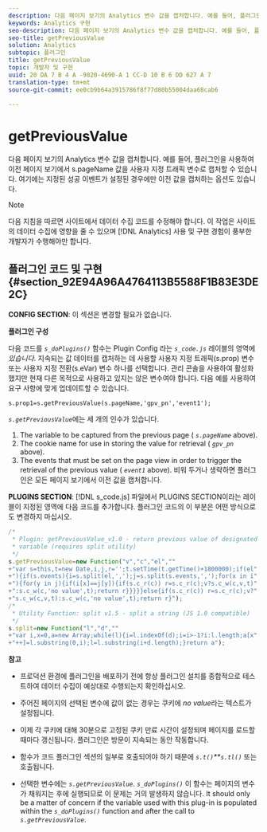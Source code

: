 ```yaml
---
description: 다음 페이지 보기의 Analytics 변수 값을 캡처합니다. 예를 들어, 플러그인을 사용하여 이전 페이지 보기에서 s.pageName 값을 사용자 지정 트래픽 변수로 캡처할 수 있습니다. 여기에는 지정된 성공 이벤트가 설정된 경우에만 이전 값을 캡처하는 옵션도 있습니다.
keywords: Analytics 구현
seo-description: 다음 페이지 보기의 Analytics 변수 값을 캡처합니다. 예를 들어, 플러그인을 사용하여 이전 페이지 보기에서 s.pageName 값을 사용자 지정 트래픽 변수로 캡처할 수 있습니다. 여기에는 지정된 성공 이벤트가 설정된 경우에만 이전 값을 캡처하는 옵션도 있습니다.
seo-title: getPreviousValue
solution: Analytics
subtopic: 플러그인
title: getPreviousValue
topic: 개발자 및 구현
uuid: 20 DA 7 B 4 A -9820-4690-A 1 CC-D 10 B 6 DD 627 A 7
translation-type: tm+mt
source-git-commit: ee0cb9b64a3915786f8f77d80b55004daa68cab6

---
```



# getPreviousValue

다음 페이지 보기의 Analytics 변수 값을 캡처합니다. 예를 들어, 플러그인을 사용하여 이전 페이지 보기에서 s.pageName 값을 사용자 지정 트래픽 변수로 캡처할 수 있습니다. 여기에는 지정된 성공 이벤트가 설정된 경우에만 이전 값을 캡처하는 옵션도 있습니다.

>[!NOTE]
>
>다음 지침을 따르면 사이트에서 데이터 수집 코드를 수정해야 합니다. 이 작업은 사이트의 데이터 수집에 영향을 줄 수 있으며 [!DNL Analytics] 사용 및 구현 경험이 풍부한 개발자가 수행해야만 합니다.

## 플러그인 코드 및 구현 {#section_92E94A96A4764113B5588F1B83E3DE2C}

**CONFIG SECTION**: 이 섹션은 변경할 필요가 없습니다.

**플러그인 구성**

다음 코드를 *`s_doPlugins()`* 함수는 Plugin Config 라는 *`s_code.js`* 레이블의 영역에 *있습니다*. 지속되는 값 데이터를 캡처하는 데 사용할 사용자 지정 트래픽(s.prop) 변수 또는 사용자 지정 전환(s.eVar) 변수 하나를 선택합니다. 관리 콘솔을 사용하여 활성화했지만 현재 다른 목적으로 사용하고 있지는 않은 변수여야 합니다. 다음 예를 사용하여 요구 사항에 맞게 업데이트할 수 있습니다.

`s.prop1=s.getPreviousValue(s.pageName,'gpv_pn','event1');`

*`s.getPreviousValue`*&#x200B;에는 세 개의 인수가 있습니다.

1. The variable to be captured from the previous page ( *`s.pageName`* above).
1. The cookie name for use in storing the value for retrieval ( *`gpv_pn`* above).
1. The events that must be set on the page view in order to trigger the retrieval of the previous value ( *`event1`* above). 비워 두거나 생략하면 플러그인은 모든 페이지 보기에서 이전 값을 캡처합니다.

**PLUGINS SECTION**: [!DNL s_code.js] 파일에서 PLUGINS SECTION이라는 레이블이 지정된 영역에 다음 코드를 추가합니다. 플러그인 코드의 이 부분은 어떤 방식으로도 변경하지 마십시오.

```js
/* 
 * Plugin: getPreviousValue_v1.0 - return previous value of designated 
 * variable (requires split utility) 
 */ 
s.getPreviousValue=new Function("v","c","el","" 
+"var s=this,t=new Date,i,j,r='';t.setTime(t.getTime()+1800000);if(el" 
+"){if(s.events){i=s.split(el,',');j=s.split(s.events,',');for(x in i" 
+"){for(y in j){if(i[x]==j[y]){if(s.c_r(c)) r=s.c_r(c);v?s.c_w(c,v,t)" 
+":s.c_w(c,'no value',t);return r}}}}}else{if(s.c_r(c)) r=s.c_r(c);v?" 
+"s.c_w(c,v,t):s.c_w(c,'no value',t);return r}"); 
/* 
 * Utility Function: split v1.5 - split a string (JS 1.0 compatible) 
 */ 
s.split=new Function("l","d","" 
+"var i,x=0,a=new Array;while(l){i=l.indexOf(d);i=i>-1?i:l.length;a[x" 
+"++]=l.substring(0,i);l=l.substring(i+d.length);}return a"); 
```

**참고**

* 프로덕션 환경에 플러그인을 배포하기 전에 항상 플러그인 설치를 종합적으로 테스트하여 데이터 수집이 예상대로 수행되는지 확인하십시오.
* 주어진 페이지의 선택된 변수에 값이 없는 경우는 쿠키에 *no value*&#x200B;라는 텍스트가 설정됩니다.
* 이제 각 쿠키에 대해 30분으로 고정된 쿠키 만료 시간이 설정되며 페이지를 로드할 때마다 갱신됩니다. 플러그인은 방문이 지속되는 동안 작동합니다.
* 함수가 코드 플러그인 섹션의 일부로 호출되어야 하기 때문에 *`s.t()`**`s.tl()`* 또는 호출됩니다.

* 선택한 변수에는 *`s.getPreviousValue`*. *`s_doPlugins()`* 이 함수는 페이지의 변수가 채워지는 후에 실행되므로 이 문제는 거의 발생하지 않습니다. It should only be a matter of concern if the variable used with this plug-in is populated within the *`s_doPlugins()`* function and after the call to *`s.getPreviousValue`*.

